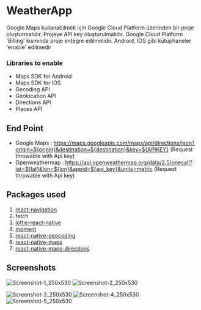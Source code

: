 # WeatherApp
Google Maps kullanabilmek için Google Cloud Platform üzerinden bir proje oluşturmalıdır. 
Projeye API key oluşturulmalıdır.
Google Cloud Platform 'Billing' kısmında proje entegre edilmelidir.
Android, IOS gibi kütüphaneler 'enable' edilmedir
### Libraries to enable
- Maps SDK for Android
- Maps SDK for IOS
- Gecoding API
- Geolocation API
- Directions API
- Places API

## End Point
- Google Maps : https://maps.googleapis.com/maps/api/directions/json?origin=${origin}&destination=${destination}&key=${APIKEY} (Request throwable with Api key)
- Openweathermap : https://api.openweathermap.org/data/2.5/onecall?lat=${lat}&lon=${lon}&appid=${api_key}&units=metric (Request throwable with Api key)
## Packages used
1. [react-navigation](https://reactnavigation.org/docs/getting-started)
2. fetch
3. [lottie-react-native](https://github.com/lottie-react-native/lottie-react-native)
4. [moment](https://www.npmjs.com/package/moment)
5. [react-native-geocoding](https://www.npmjs.com/package/react-native-geocoding)
6. [react-native-maps](https://github.com/react-native-maps/react-native-maps)
7. [react-native-maps-directions](https://github.com/bramus/react-native-maps-directions)

## Screenshots
![Screenshot-1_250x530](https://user-images.githubusercontent.com/65827361/110605985-c41b4400-819a-11eb-9f58-ccd8454b167b.jpg)
![Screenshot-2_250x530](https://user-images.githubusercontent.com/65827361/110606215-03499500-819b-11eb-8ee3-5bb757719343.jpg)

![Screenshot-3_250x530](https://user-images.githubusercontent.com/65827361/110606224-05135880-819b-11eb-9016-c1d0eaf7c8e6.jpg)
![Screenshot-4_250x530](https://user-images.githubusercontent.com/65827361/110606233-08a6df80-819b-11eb-9460-c006dc01d066.jpg)
![Screenshot-5_250x530](https://user-images.githubusercontent.com/65827361/110606247-0a70a300-819b-11eb-83c4-b5beff69f86f.jpg)
